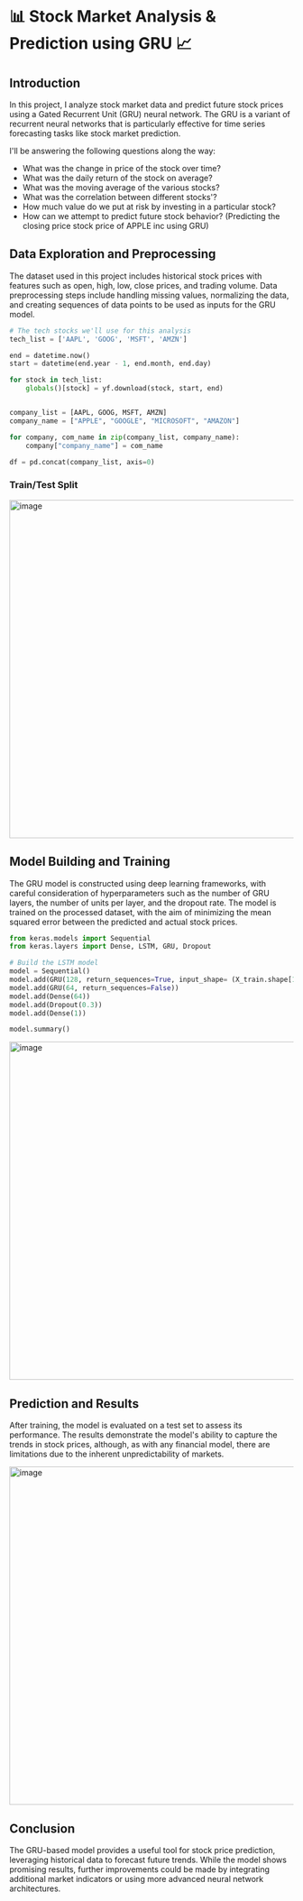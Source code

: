 # 📊 Stock Market Analysis & Prediction using GRU 📈

## Introduction
In this project, I analyze stock market data and predict future stock prices using a Gated Recurrent Unit (GRU) neural network. The GRU is a variant of recurrent neural networks that is particularly effective for time series forecasting tasks like stock market prediction.

I'll be answering the following questions along the way:

- What was the change in price of the stock over time?
- What was the daily return of the stock on average?
- What was the moving average of the various stocks?
- What was the correlation between different stocks'?
- How much value do we put at risk by investing in a particular stock?
- How can we attempt to predict future stock behavior? (Predicting the closing price stock price of APPLE inc using GRU)

## Data Exploration and Preprocessing
The dataset used in this project includes historical stock prices with features such as open, high, low, close prices, and trading volume. Data preprocessing steps include handling missing values, normalizing the data, and creating sequences of data points to be used as inputs for the GRU model.

```python
# The tech stocks we'll use for this analysis
tech_list = ['AAPL', 'GOOG', 'MSFT', 'AMZN']

end = datetime.now()
start = datetime(end.year - 1, end.month, end.day)

for stock in tech_list:
    globals()[stock] = yf.download(stock, start, end)


company_list = [AAPL, GOOG, MSFT, AMZN]
company_name = ["APPLE", "GOOGLE", "MICROSOFT", "AMAZON"]

for company, com_name in zip(company_list, company_name):
    company["company_name"] = com_name

df = pd.concat(company_list, axis=0)
```
### Train/Test Split
<img width="600" alt="image" src="https://github.com/user-attachments/assets/78859fb1-7862-42e3-ac75-9f3b4b50b336">

## Model Building and Training
The GRU model is constructed using deep learning frameworks, with careful consideration of hyperparameters such as the number of GRU layers, the number of units per layer, and the dropout rate. The model is trained on the processed dataset, with the aim of minimizing the mean squared error between the predicted and actual stock prices.
```python
from keras.models import Sequential
from keras.layers import Dense, LSTM, GRU, Dropout

# Build the LSTM model
model = Sequential()
model.add(GRU(128, return_sequences=True, input_shape= (X_train.shape[1], 1)))
model.add(GRU(64, return_sequences=False))
model.add(Dense(64))
model.add(Dropout(0.3))
model.add(Dense(1))

model.summary()
```
<img width="600" alt="image" src="https://github.com/user-attachments/assets/3a53b2ee-728d-428b-87ff-d1505ba2f07d">


## Prediction and Results
After training, the model is evaluated on a test set to assess its performance. The results demonstrate the model's ability to capture the trends in stock prices, although, as with any financial model, there are limitations due to the inherent unpredictability of markets.

<img width="600" alt="image" src="https://github.com/user-attachments/assets/97123cd4-6838-4643-b347-9b44af57087c">


## Conclusion
The GRU-based model provides a useful tool for stock price prediction, leveraging historical data to forecast future trends. While the model shows promising results, further improvements could be made by integrating additional market indicators or using more advanced neural network architectures.
